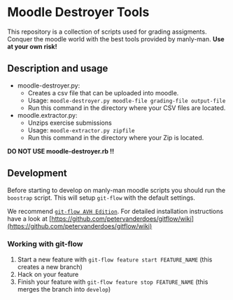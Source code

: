 # Moodle Destroyer Tools

This repository is a collection of scripts used for grading assigments.
Conquer the moodle world with the best tools provided by manly-man.
**Use at your own risk!**

## Description and usage

* moodle-destroyer.py:
  - Creates a csv file that can be uploaded into moodle.
  - Usage: `moodle-destroyer.py moodle-file grading-file output-file`
  - Run this command in the directory where your CSV files are located.
* moodle.extractor.py:
  - Unzips exercise submissions
  - Usage: `moodle-extractor.py zipfile`
  - Run this command in the directory where your Zip is located.
  
**DO NOT USE moodle-destroyer.rb !!**

## Development

Before starting to develop on manly-man moodle scripts you should run the `boostrap` script.
This will setup `git-flow` with the default settings.

We recommend [`git-flow AVH Edition`](https://github.com/petervanderdoes/gitflow/).
For detailed installation instructions have a look at [https://github.com/petervanderdoes/gitflow/wiki](https://github.com/petervanderdoes/gitflow/wiki)

### Working with git-flow

1. Start a new feature with `git-flow feature start FEATURE_NAME` (this creates a new branch)
2. Hack on your feature
3. Finish your feature with `git-flow feature stop FEATURE_NAME` (this merges the branch into `develop`)

 
